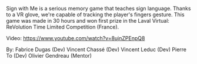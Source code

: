 Sign with Me is a serious memory game that teaches sign language. 
Thanks to a VR glove, we're capable of tracking the player's fingers gesture. 
This game was made in 30 hours and won first prize in the Laval Virtual: ReVolution Time Limited Competition (France).

Video:
https://www.youtube.com/watch?v=8ujnZPEnpQ8

By:
Fabrice Dugas (Dev)
Vincent Chassé (Dev)
Vincent Leduc (Dev)
Pierre To (Dev)
Olivier Gendreau (Mentor)
